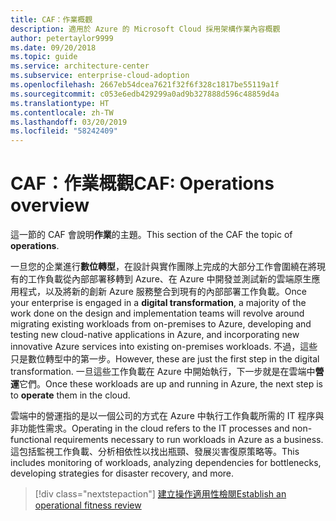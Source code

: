 ```yaml
---
title: CAF：作業概觀
description: 適用於 Azure 的 Microsoft Cloud 採用架構作業內容概觀
author: petertaylor9999
ms.date: 09/20/2018
ms.topic: guide
ms.service: architecture-center
ms.subservice: enterprise-cloud-adoption
ms.openlocfilehash: 2667eb54dcea7621f32f6f328c1817be55119a1f
ms.sourcegitcommit: c053e6edb429299a0ad9b327888d596c48859d4a
ms.translationtype: HT
ms.contentlocale: zh-TW
ms.lasthandoff: 03/20/2019
ms.locfileid: "58242409"
---
```

# <a name="caf-operations-overview"></a><span data-ttu-id="1b5b7-103">CAF：作業概觀</span><span class="sxs-lookup"><span data-stu-id="1b5b7-103">CAF: Operations overview</span></span>

<span data-ttu-id="1b5b7-104">這一節的 CAF 會說明**作業**的主題。</span><span class="sxs-lookup"><span data-stu-id="1b5b7-104">This section of the CAF the topic of **operations**.</span></span>

<span data-ttu-id="1b5b7-105">一旦您的企業進行**數位轉型**，在設計與實作團隊上完成的大部分工作會圍繞在將現有的工作負載從內部部署移轉到 Azure、在 Azure 中開發並測試新的雲端原生應用程式，以及將新的創新 Azure 服務整合到現有的內部部署工作負載。</span><span class="sxs-lookup"><span data-stu-id="1b5b7-105">Once your enterprise is engaged in a **digital transformation**, a majority of the work done on the design and implementation teams will revolve around migrating existing workloads from on-premises to Azure, developing and testing new cloud-native applications in Azure, and incorporating new innovative Azure services into existing on-premises workloads.</span></span> <span data-ttu-id="1b5b7-106">不過，這些只是數位轉型中的第一步。</span><span class="sxs-lookup"><span data-stu-id="1b5b7-106">However, these are just the first step in the digital transformation.</span></span> <span data-ttu-id="1b5b7-107">一旦這些工作負載在 Azure 中開始執行，下一步就是在雲端中**營運**它們。</span><span class="sxs-lookup"><span data-stu-id="1b5b7-107">Once these workloads are up and running in Azure, the next step is to **operate** them in the cloud.</span></span>

<span data-ttu-id="1b5b7-108">雲端中的營運指的是以一個公司的方式在 Azure 中執行工作負載所需的 IT 程序與非功能性需求。</span><span class="sxs-lookup"><span data-stu-id="1b5b7-108">Operating in the cloud refers to the IT processes and non-functional requirements necessary to run workloads in Azure as a business.</span></span> <span data-ttu-id="1b5b7-109">這包括監視工作負載、分析相依性以找出瓶頸、發展災害復原策略等。</span><span class="sxs-lookup"><span data-stu-id="1b5b7-109">This includes monitoring of workloads, analyzing dependencies for bottlenecks, developing strategies for disaster recovery, and more.</span></span>

> [!div class="nextstepaction"]
> [<span data-ttu-id="1b5b7-110">建立操作適用性檢閱</span><span class="sxs-lookup"><span data-stu-id="1b5b7-110">Establish an operational fitness review</span></span>](operational-fitness-review.md)
